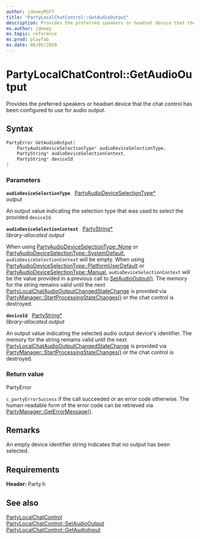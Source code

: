 ```yaml
---
author: jdeweyMSFT
title: "PartyLocalChatControl::GetAudioOutput"
description: Provides the preferred speakers or headset device that the chat control has been configured to use for audio output.
ms.author: jdewey
ms.topic: reference
ms.prod: playfab
ms.date: 08/05/2020
---
```


# PartyLocalChatControl::GetAudioOutput  

Provides the preferred speakers or headset device that the chat control has been configured to use for audio output.  

## Syntax  
  
```cpp
PartyError GetAudioOutput(  
    PartyAudioDeviceSelectionType* audioDeviceSelectionType,  
    PartyString* audioDeviceSelectionContext,  
    PartyString* deviceId  
)  
```  
  
### Parameters  
  
**`audioDeviceSelectionType`** &nbsp; [PartyAudioDeviceSelectionType*](../../../enums/partyaudiodeviceselectiontype.md)  
*output*  
  
An output value indicating the selection type that was used to select the provided `deviceId`.  
  
**`audioDeviceSelectionContext`** &nbsp; [PartyString*](../../../typedefs.md)  
*library-allocated output*  
  
When using [PartyAudioDeviceSelectionType::None](../../../enums/partyaudiodeviceselectiontype.md) or [PartyAudioDeviceSelectionType::SystemDefault](../../../enums/partyaudiodeviceselectiontype.md), `audioDeviceSelectionContext` will be empty. When using [PartyAudioDeviceSelectionType::PlatformUserDefault](../../../enums/partyaudiodeviceselectiontype.md) or [PartyAudioDeviceSelectionType::Manual](../../../enums/partyaudiodeviceselectiontype.md), `audioDeviceSelectionContext` will be the value provided in a previous call to [SetAudioOutput()](partylocalchatcontrol_setaudiooutput.md). The memory for the string remains valid until the next [PartyLocalChatAudioOutputChangedStateChange](../../../structs/partylocalchataudiooutputchangedstatechange.md) is provided via [PartyManager::StartProcessingStateChanges()](../../PartyManager/methods/partymanager_startprocessingstatechanges.md) or the chat control is destroyed.  
  
**`deviceId`** &nbsp; [PartyString*](../../../typedefs.md)  
*library-allocated output*  
  
An output value indicating the selected audio output device's identifier. The memory for the string remains valid until the next [PartyLocalChatAudioOutputChangedStateChange](../../../structs/partylocalchataudiooutputchangedstatechange.md) is provided via [PartyManager::StartProcessingStateChanges()](../../PartyManager/methods/partymanager_startprocessingstatechanges.md) or the chat control is destroyed.  
  
  
### Return value  
PartyError
  
```c_partyErrorSuccess``` if the call succeeded or an error code otherwise. The human-readable form of the error code can be retrieved via [PartyManager::GetErrorMessage()](../../PartyManager/methods/partymanager_geterrormessage.md).
  
## Remarks  
  
An empty device identifier string indicates that no output has been selected.
  
## Requirements  
  
**Header:** Party.h
  
## See also  
[PartyLocalChatControl](../partylocalchatcontrol.md)  
[PartyLocalChatControl::SetAudioOutput](partylocalchatcontrol_setaudiooutput.md)  
[PartyLocalChatControl::GetAudioInput](partylocalchatcontrol_getaudioinput.md)
  
  

